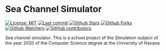 # Sea Channel Simulator

[![License: MIT](https://img.shields.io/badge/License-MIT-brightgreen.svg)](https://opensource.org/licenses/MIT) [![Last commit](https://img.shields.io/github/last-commit/leynier/sea-channel-simulator.svg?style=flat)](https://github.com/leynier/sea-channel-simulator/commits) [![Github Stars](https://img.shields.io/github/stars/leynier/sea-channel-simulator?style=flat&logo=github)](https://github.com/leynier/sea-channel-simulator) [![Github Forks](https://img.shields.io/github/forks/leynier/sea-channel-simulator?style=flat&logo=github)](https://github.com/leynier/sea-channel-simulator) [![Github Watchers](https://img.shields.io/github/watchers/leynier/sea-channel-simulator?style=flat&logo=github)](https://github.com/leynier/sea-channel-simulator) [![GitHub contributors](https://img.shields.io/github/contributors/leynier/sea-channel-simulator)](https://github.com/leynier/sea-channel-simulator/graphs/contributors)

Sea channel simulator. This is a school project of the Simulation subject of the year 2020 of the Computer Science degree at the University of Havana.
